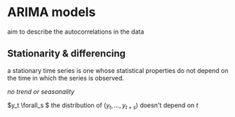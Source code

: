# ARIMA models
aim to describe the autocorrelations in the data
## Stationarity & differencing
a stationary time series is one whose statistical properties do not depend on the time in which the series is observed.

*no trend or seasonality*

$y_t \forall_s $ the distribution of $(y_t, ..., y_{t+s})$ doesn't depend on $t$